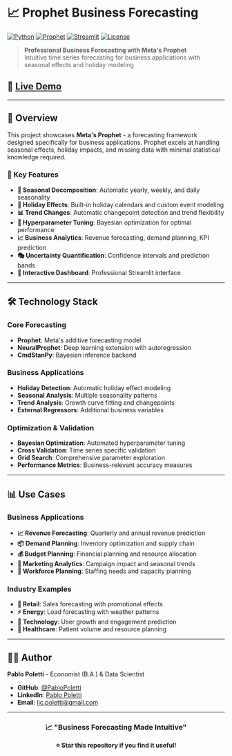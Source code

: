 # 📈 Prophet Business Forecasting

[![Python](https://img.shields.io/badge/Python-3.9+-blue.svg)](https://python.org)
[![Prophet](https://img.shields.io/badge/Prophet-1.1+-green.svg)](https://facebook.github.io/prophet/)
[![Streamlit](https://img.shields.io/badge/Streamlit-1.39+-red.svg)](https://streamlit.io)
[![License](https://img.shields.io/badge/License-MIT-yellow.svg)](LICENSE)

> **Professional Business Forecasting with Meta's Prophet**  
> Intuitive time series forecasting for business applications with seasonal effects and holiday modeling

## 🚀 [Live Demo](https://prophet-business-forecasting.streamlit.app/)

---

## 📖 Overview

This project showcases **Meta's Prophet** - a forecasting framework designed specifically for business applications. Prophet excels at handling seasonal effects, holiday impacts, and missing data with minimal statistical knowledge required.

### 🎯 Key Features

- **📅 Seasonal Decomposition**: Automatic yearly, weekly, and daily seasonality
- **🎄 Holiday Effects**: Built-in holiday calendars and custom event modeling
- **📊 Trend Changes**: Automatic changepoint detection and trend flexibility
- **🔧 Hyperparameter Tuning**: Bayesian optimization for optimal performance
- **📈 Business Analytics**: Revenue forecasting, demand planning, KPI prediction
- **🎭 Uncertainty Quantification**: Confidence intervals and prediction bands
- **📱 Interactive Dashboard**: Professional Streamlit interface

---

## 🛠️ Technology Stack

### **Core Forecasting**
- **Prophet**: Meta's additive forecasting model
- **NeuralProphet**: Deep learning extension with autoregression
- **CmdStanPy**: Bayesian inference backend

### **Business Applications**
- **Holiday Detection**: Automatic holiday effect modeling
- **Seasonal Analysis**: Multiple seasonality patterns
- **Trend Analysis**: Growth curve fitting and changepoints
- **External Regressors**: Additional business variables

### **Optimization & Validation**
- **Bayesian Optimization**: Automated hyperparameter tuning
- **Cross Validation**: Time series specific validation
- **Grid Search**: Comprehensive parameter exploration
- **Performance Metrics**: Business-relevant accuracy measures

---

## 📊 Use Cases

### **Business Applications**
- **📈 Revenue Forecasting**: Quarterly and annual revenue prediction
- **📦 Demand Planning**: Inventory optimization and supply chain
- **💰 Budget Planning**: Financial planning and resource allocation
- **🎯 Marketing Analytics**: Campaign impact and seasonal trends
- **👥 Workforce Planning**: Staffing needs and capacity planning

### **Industry Examples**
- **🛒 Retail**: Sales forecasting with promotional effects
- **⚡ Energy**: Load forecasting with weather patterns
- **📱 Technology**: User growth and engagement prediction
- **🏥 Healthcare**: Patient volume and resource planning

---

## 👨‍💻 Author

**Pablo Poletti** - Economist (B.A.) & Data Scientist
- **GitHub**: [@PabloPoletti](https://github.com/PabloPoletti)
- **LinkedIn**: [Pablo Poletti](https://www.linkedin.com/in/pablom-poletti/)
- **Email**: [lic.poletti@gmail.com](mailto:lic.poletti@gmail.com)

---

<div align="center">

### 📈 "Business Forecasting Made Intuitive"

**⭐ Star this repository if you find it useful!**

</div>
